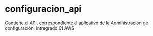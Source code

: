 # configuracion_api

Contiene el API, correspondiente al aplicativo de la Administración de configuración.
Intregrado CI AWS

